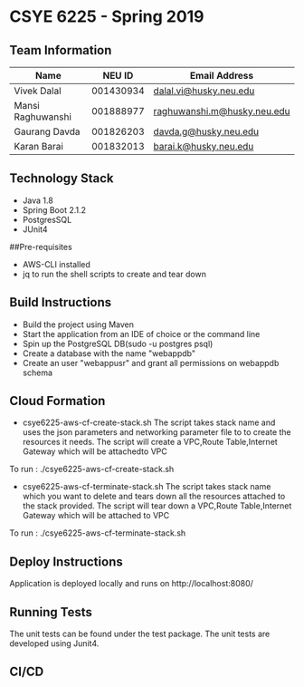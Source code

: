 # CSYE 6225 - Spring 2019

## Team Information

| Name | NEU ID | Email Address |
| --- | --- | --- |
| Vivek Dalal|001430934|dalal.vi@husky.neu.edu |
|Mansi Raghuwanshi|001888977|raghuwanshi.m@husky.neu.edu |
|Gaurang Davda|001826203|davda.g@husky.neu.edu|
|Karan Barai|001832013|barai.k@husky.neu.edu|

## Technology Stack
* Java 1.8
* Spring Boot 2.1.2
* PostgresSQL
* JUnit4

##Pre-requisites
* AWS-CLI installed
* jq to run the shell scripts to create and tear down

## Build Instructions
* Build the project using Maven
* Start the application from an IDE of choice or the command line
* Spin up the PostgreSQL DB(sudo -u postgres psql)
* Create a database with the name "webappdb"
* Create an user "webappusr" and grant all permissions on webappdb schema

## Cloud Formation

* csye6225-aws-cf-create-stack.sh
The script takes stack name and uses the json parameters and networking parameter file to to create the resources it needs.
The script will create a VPC,Route Table,Internet Gateway which will be attachedto VPC

To run : ./csye6225-aws-cf-create-stack.sh <stackname> 

* csye6225-aws-cf-terminate-stack.sh
The script takes stack name which you want to delete and tears down all the resources attached to the stack provided.
The script will tear down a VPC,Route Table,Internet Gateway which will be attached to VPC

To run : ./csye6225-aws-cf-terminate-stack.sh <stackname> 

## Deploy Instructions
Application is deployed locally and runs on http://localhost:8080/

## Running Tests
The unit tests can be found under the test package. The unit tests are developed using Junit4.

## CI/CD


